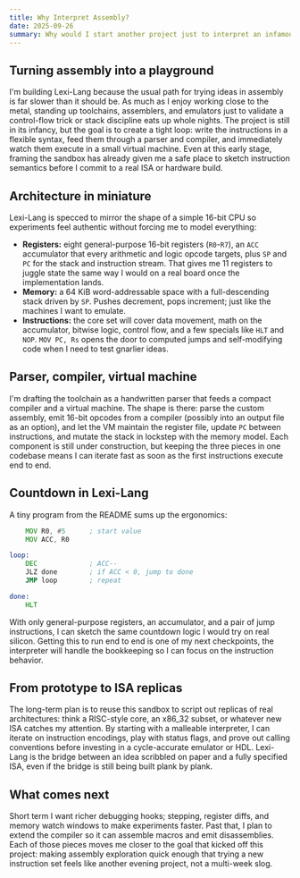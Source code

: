 ```yaml
---
title: Why Interpret Assembly?
date: 2025-09-26
summary: Why would I start another project just to interpret an infamously low-level language in a high-level manner?
---
```

## Turning assembly into a playground
I'm building Lexi-Lang because the usual path for trying ideas in assembly is far slower than it should be. As much as I enjoy working close to the metal, standing up toolchains, assemblers, and emulators just to validate a control-flow trick or stack discipline eats up whole nights. The project is still in its infancy, but the goal is to create a tight loop: write the instructions in a flexible syntax, feed them through a parser and compiler, and immediately watch them execute in a small virtual machine. Even at this early stage, framing the sandbox has already given me a safe place to sketch instruction semantics before I commit to a real ISA or hardware build.

## Architecture in miniature
Lexi-Lang is specced to mirror the shape of a simple 16-bit CPU so experiments feel authentic without forcing me to model everything:
- **Registers:** eight general-purpose 16-bit registers (`R0`-`R7`), an `ACC` accumulator that every arithmetic and logic opcode targets, plus `SP` and `PC` for the stack and instruction stream. That gives me 11 registers to juggle state the same way I would on a real board once the implementation lands.
- **Memory:** a 64 KiB word-addressable space with a full-descending stack driven by `SP`. Pushes decrement, pops increment; just like the machines I want to emulate.
- **Instructions:** the core set will cover data movement, math on the accumulator, bitwise logic, control flow, and a few specials like `HLT` and `NOP`. `MOV PC, Rs` opens the door to computed jumps and self-modifying code when I need to test gnarlier ideas.

## Parser, compiler, virtual machine
I'm drafting the toolchain as a handwritten parser that feeds a compact compiler and a virtual machine. The shape is there: parse the custom assembly, emit 16-bit opcodes from a compiler (possibly into an output file as an option), and let the VM maintain the register file, update `PC` between instructions, and mutate the stack in lockstep with the memory model. Each component is still under construction, but keeping the three pieces in one codebase means I can iterate fast as soon as the first instructions execute end to end.

## Countdown in Lexi-Lang
A tiny program from the README sums up the ergonomics:

```asm
    MOV R0, #5      ; start value
    MOV ACC, R0

loop:
    DEC             ; ACC--
    JLZ done        ; if ACC < 0, jump to done
    JMP loop        ; repeat

done:
    HLT
```

With only general-purpose registers, an accumulator, and a pair of jump instructions, I can sketch the same countdown logic I would try on real silicon. Getting this to run end to end is one of my next checkpoints, the interpreter will handle the bookkeeping so I can focus on the instruction behavior.

## From prototype to ISA replicas
The long-term plan is to reuse this sandbox to script out replicas of real architectures: think a RISC-style core, an x86_32 subset, or whatever new ISA catches my attention. By starting with a malleable interpreter, I can iterate on instruction encodings, play with status flags, and prove out calling conventions before investing in a cycle-accurate emulator or HDL. Lexi-Lang is the bridge between an idea scribbled on paper and a fully specified ISA, even if the bridge is still being built plank by plank.

## What comes next
Short term I want richer debugging hooks; stepping, register diffs, and memory watch windows to make experiments faster. Past that, I plan to extend the compiler so it can assemble macros and emit disassemblies. Each of those pieces moves me closer to the goal that kicked off this project: making assembly exploration quick enough that trying a new instruction set feels like another evening project, not a multi-week slog.
